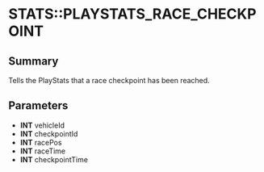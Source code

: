 # STATS::PLAYSTATS_RACE_CHECKPOINT

## Summary
Tells the PlayStats that a race checkpoint has been reached.

## Parameters
* **INT** vehicleId
* **INT** checkpointId
* **INT** racePos
* **INT** raceTime
* **INT** checkpointTime